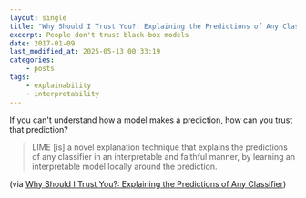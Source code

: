 ```yaml
---
layout: single
title: "Why Should I Trust You?: Explaining the Predictions of Any Classifier"
excerpt: People don't trust black-box models
date: 2017-01-09
last_modified_at: 2025-05-13 00:33:19
categories:
    - posts
tags:
    - explainability
    - interpretability
---
```


If you can't understand how a model makes a prediction, how can you trust that prediction?

> LIME [is] a novel explanation technique that explains the predictions of any classifier
> in an interpretable and faithful manner, by learning an interpretable model locally around the prediction.

(via [Why Should I Trust You?: Explaining the Predictions of Any Classifier](https://arxiv.org/abs/1602.04938))
